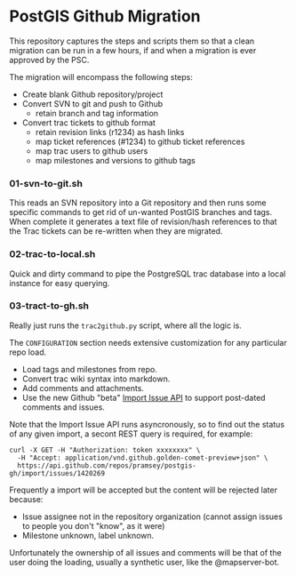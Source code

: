 # PostGIS Github Migration

This repository captures the steps and scripts them so that a clean migration can be run in a few hours, if and when a migration is ever approved by the PSC.

The migration will encompass the following steps:

* Create blank Github repository/project
* Convert SVN to git and push to Github
  * retain branch and tag information
* Convert trac tickets to github format
  * retain revision links (r1234) as hash links
  * map ticket references (#1234) to github ticket references
  * map trac users to github users
  * map milestones and versions to github tags


### 01-svn-to-git.sh

This reads an SVN repository into a Git repository and then runs some specific commands to get rid of un-wanted PostGIS branches and tags. When complete it generates a text file of revision/hash references to that the Trac tickets can be re-written when they are migrated.

### 02-trac-to-local.sh 

Quick and dirty command to pipe the PostgreSQL trac database into a local instance for easy querying.

### 03-tract-to-gh.sh

Really just runs the `trac2github.py` script, where all the logic is.

The `CONFIGURATION` section needs extensive customization for any particular repo load.

* Load tags and milestones from repo.
* Convert trac wiki syntax into markdown.
* Add comments and attachments.
* Use the new Github "beta" [Import Issue API](https://gist.github.com/jonmagic/5282384165e0f86ef105) to support post-dated comments and issues.

Note that the Import Issue API runs asyncronously, so to find out the status of any given import, a secont REST query is required, for example:

    curl -X GET -H "Authorization: token xxxxxxxx" \
      -H "Accept: application/vnd.github.golden-comet-preview+json" \
      https://api.github.com/repos/pramsey/postgis-gh/import/issues/1420269

Frequently a import will be accepted but the content will be rejected later because:

* Issue assignee not in the repository organization (cannot assign issues to people you don't "know", as it were)
* Milestone unknown, label unknown.

Unfortunately the ownership of all issues and comments will be that of the user doing the loading, usually a synthetic user, like the @mapserver-bot.
